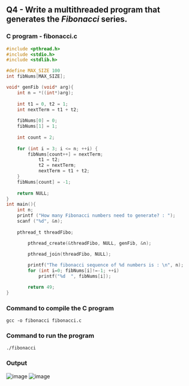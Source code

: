 ## Q4 - Write a multithreaded program that generates the _Fibonacci_ series. 

### C program - **fibonacci.c**

```c
#include <pthread.h>
#include <stdio.h>
#include <stdlib.h> 

#define MAX_SIZE 100
int fibNums[MAX_SIZE];

void* genFib (void* arg){
	int n = *((int*)arg);
	
	int t1 = 0, t2 = 1;
  	int nextTerm = t1 + t2;
  	
  	fibNums[0] = 0;
  	fibNums[1] = 1;
  	
  	int count = 2;
  	
  	for (int i = 3; i <= n; ++i) {
		fibNums[count++] = nextTerm;
    		t1 = t2;
    		t2 = nextTerm;
    		nextTerm = t1 + t2;
  	}
  	fibNums[count] = -1;
  	
  	return NULL;
}
int main(){
	int n;
	printf ("How many Fibonacci numbers need to generate? : ");
	scanf ("%d", &n); 
	
	pthread_t threadFibo;

    	pthread_create(&threadFibo, NULL, genFib, &n);

    	pthread_join(threadFibo, NULL);
    
    	printf("The fibonacci sequence of %d numbers is : \n", n);
    	for (int i=0; fibNums[i]!=-1; ++i)	
    		printf("%d  ", fibNums[i]);

    	return 49;
}
```

### Command to compile the C program
```
gcc -o fibonacci fibonacci.c
```

### Command to run the program
```
./fibonacci
```

### Output
![image](https://github.com/shrudex/DSE/assets/91502997/b8da1026-14ef-4e0c-a55e-cdc75a3adf09)
![image](https://github.com/shrudex/DSE/assets/91502997/4151bb2a-5905-41b8-af92-bb6056cac56b)

